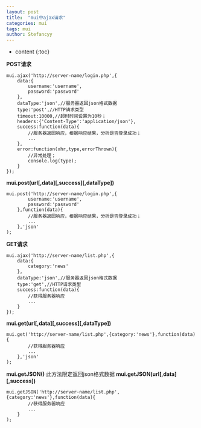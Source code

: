 ```yaml
---
layout: post
title:  "mui中ajax请求"
categories: mui
tags: mui
author: Stefancyy
---
```


* content
{:toc}

**POST请求**

```
mui.ajax('http://server-name/login.php',{
	data:{
		username:'username',
		password:'password'
	},
	dataType:'json',//服务器返回json格式数据
	type:'post',//HTTP请求类型
	timeout:10000,//超时时间设置为10秒；
	headers:{'Content-Type':'application/json'},	              
	success:function(data){
		//服务器返回响应，根据响应结果，分析是否登录成功；
		...
	},
	error:function(xhr,type,errorThrown){
		//异常处理；
		console.log(type);
	}
});
```
**mui.post(url[,data][,success][,dataType])**
```
mui.post('http://server-name/login.php',{
		username:'username',
		password:'password'
	},function(data){
		//服务器返回响应，根据响应结果，分析是否登录成功；
		...
	},'json'
);
```





**GET请求**

```
mui.ajax('http://server-name/list.php',{
	data:{
		category:'news'
	},
	dataType:'json',//服务器返回json格式数据
	type:'get',//HTTP请求类型
	success:function(data){
		//获得服务器响应
		...
	}
});
```

**mui.get(url[,data][,success][,dataType])**
```
mui.get('http://server-name/list.php',{category:'news'},function(data){
		//获得服务器响应
		...
	},'json'
);
```
**mui.getJSON()**
此方法限定返回json格式数据
**mui.getJSON(url[,data][,success])**
```
mui.getJSON('http://server-name/list.php',{category:'news'},function(data){
		//获得服务器响应
		...
	}
);
```
